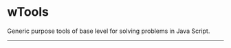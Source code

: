 # wTools

Generic purpose tools of base level for solving problems in Java Script.

_ _ _ _ _ _


























































































